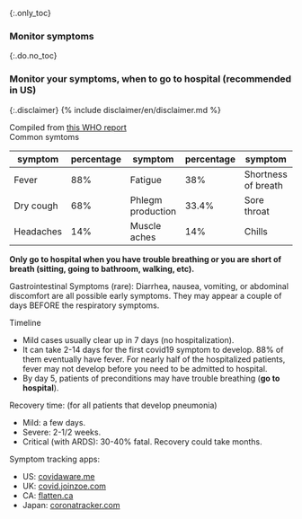 {:.only_toc}
### Monitor symptoms

{:.do.no_toc}
### Monitor your symptoms, when to go to hospital (recommended in US)

{:.disclaimer}
{% include disclaimer/en/disclaimer.md %}


Compiled from [this WHO report](https://www.who.int/docs/default-source/coronaviruse/who-china-joint-mission-on-covid-19-final-report.pdf)   
Common symtoms

<div class="table-wrap" markdown="1">

| symptom   | percentage | symptom         | percentage | symptom               | percentage |
| ----------| ---------- | ----------------| ---------- | --------------------  | ---------- |
| Fever     | 88%        |Fatigue          |38%         |Shortness of breath    |18%         |
| Dry cough |68%         |Phlegm production|33.4%       |Sore throat            |14%         |
|Headaches  |14%         |Muscle aches     |14%         |Chills                 |11%         |

</div>

**Only go to hospital when you have trouble breathing or you are short of breath (sitting, going to bathroom, walking, etc).**

Gastrointestinal Symptoms (rare): 
Diarrhea, nausea, vomiting, or abdominal discomfort are all possible early symptoms. They may appear a couple of days BEFORE the respiratory symptoms. 

Timeline  
-  Mild cases usually clear up in 7 days (no hospitalization). 
-  It can take 2-14 days for the first covid19 symptom to develop. 88% of them eventually have fever. 
For nearly half of the hospitalized patients, fever may not develop before you need to be admitted to hospital. 
-  By day 5, patients of preconditions may have trouble breathing (**go to hospital**). 

Recovery time: (for all patients that develop pneumonia) 
-  Mild: a few days.     
-  Severe: 2-1/2 weeks.  
-  Critical (with ARDS): 30-40% fatal. Recovery could take months. 

Symptom tracking apps:
-  US: [covidaware.me](https://covidaware.me/)
-  UK: [covid.joinzoe.com](https://covid.joinzoe.com)
-  CA: [flatten.ca](https://flatten.ca/) 
-  Japan: [coronatracker.com](https://www.coronatracker.com/)   
